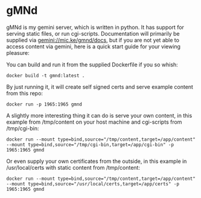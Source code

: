 # gMNd
gMNd is my gemini server, which is written in python. It has support for serving static files, or run cgi-scripts. Documentation will primarily be supplied via [gemini://mic.ke/gmnd/docs](gemini://mic.ke/gmnd/docs), but if you are not yet able to access content via gemini, here is a quick start guide for your viewing pleasure:

You can build and run it from the supplied Dockerfile if you so whish:
```
docker build -t gmnd:latest .
```
By just running it, it will create self signed certs and serve example content from this repo:
```
docker run -p 1965:1965 gmnd
```
A slightly more interesting thing it can do is serve your own content, in this example from /tmp/content on your host machine and cgi-scripts from /tmp/cgi-bin:
```
docker run --mount type=bind,source="/tmp/content,target=/app/content" --mount type=bind,source="/tmp/cgi-bin,target=/app/cgi-bin" -p 1965:1965 gmnd
```
Or even supply your own certificates from the outside, in this example in /usr/local/certs with static content from /tmp/content:
```
docker run --mount type=bind,source="/tmp/content,target=/app/content" --mount type=bind,source="/usr/local/certs,target=/app/certs" -p 1965:1965 gmnd
```
